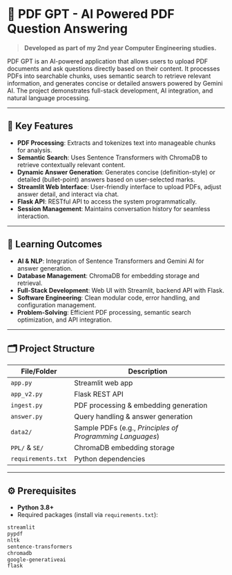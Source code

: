 # 📄 PDF GPT - AI Powered PDF Question Answering

> **Developed as part of my 2nd year Computer Engineering studies.**

PDF GPT is an AI-powered application that allows users to upload PDF documents and ask questions directly based on their content. It processes PDFs into searchable chunks, uses semantic search to retrieve relevant information, and generates concise or detailed answers powered by Gemini AI. The project demonstrates full-stack development, AI integration, and natural language processing.

---

## 🚀 Key Features

- **PDF Processing**: Extracts and tokenizes text into manageable chunks for analysis.
- **Semantic Search**: Uses Sentence Transformers with ChromaDB to retrieve contextually relevant content.
- **Dynamic Answer Generation**: Generates concise (definition-style) or detailed (bullet-point) answers based on user-selected marks.
- **Streamlit Web Interface**: User-friendly interface to upload PDFs, adjust answer detail, and interact via chat.
- **Flask API**: RESTful API to access the system programmatically.
- **Session Management**: Maintains conversation history for seamless interaction.

---

## 🎯 Learning Outcomes

- **AI & NLP**: Integration of Sentence Transformers and Gemini AI for answer generation.
- **Database Management**: ChromaDB for embedding storage and retrieval.
- **Full-Stack Development**: Web UI with Streamlit, backend API with Flask.
- **Software Engineering**: Clean modular code, error handling, and configuration management.
- **Problem-Solving**: Efficient PDF processing, semantic search optimization, and API integration.

---

## 🗂️ Project Structure

| File/Folder | Description |
| ------------ | ----------- |
| `app.py` | Streamlit web app |
| `app_v2.py` | Flask REST API |
| `ingest.py` | PDF processing & embedding generation |
| `answer.py` | Query handling & answer generation |
| `data2/` | Sample PDFs (e.g., *Principles of Programming Languages*) |
| `PPL/` & `SE/` | ChromaDB embedding storage |
| `requirements.txt` | Python dependencies |

---

## ⚙️ Prerequisites

- **Python 3.8+**
- Required packages (install via `requirements.txt`):

```bash
streamlit
pypdf
nltk
sentence-transformers
chromadb
google-generativeai
flask
